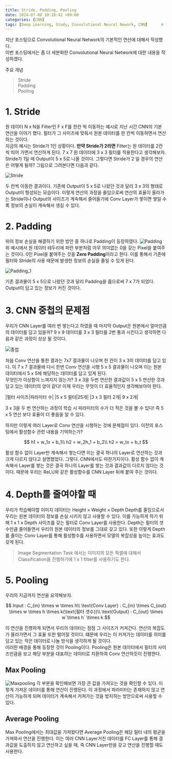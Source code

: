 ```yaml
---
title: Stride, Padding, Pooling
date: 2024-07-08 10:10:42 +09:00
categories: [CNN]
tags: [Deep Learning, Study, Convolutional Neural Nework, CNN]		# TAG는 반드시 소문자로 이루어져야함!
---
```


지난 포스팅으로 Convolutional Neural Network의 기본적인 연산에 대해서 작성했다.     
이번 포스팅에서는 좀 더 세분화한 Convolutional Neural Network에 대한 내용을 작성하겠다.

<p aling = center>주요 개념</p>

> Stride    
> Padding    
> Pooling    


# 1. Stride
원 데이터 N x N을 Filter인 F x F를 한칸 씩 이동하는 예시로 지난 시간 CNN의 기본 연산을 이야기 했다. 필터가 그 사이즈에 맞춰서 원본 데이터를 한 칸씩 이동하면서 연산하는 것이다.    
지금의 예시는 Stride가 1인 상황이다. **만약 Stride가 2라면** Filter는 원 데이터를 2칸씩 띄어 가면서 연산하게 된다.
7 x 7 원 데이터에 3 x 3 필터를 적용한다고 생각해보자. Stride가 1일 때 Output이 5 x 5로 나올 것이다. 그렇다면 Stride가 2 일 경우의 연산은 어떻게 될까?
그림으로 그려본다면 다음과 같다.

![Stride](../assets/img/CNN/Stride.png)

두 칸씩 이동한 결과이다. 기존에 Output이 5 x 5로 나왔던 것과 달리 3 x 3의 형태로 Output이 형성되는 모습이다.
이렇게 연산의 과정을 줄임으로써 연산의 효율이 올라가는 Stride이나 Output의 사이즈가 계속해서 줄어들기에 Conv Layer가 쌓이면 쌓일 수록 정보의 손실이 계속해서 생길 수 있다.

# 2. Padding
위의 정보 손실을 해결하기 위한 방안 중 하나로 Padding이 등장하였다.
![Padding](../assets/img/CNN/padding.png)
위 예시에서 원 데이터 테두리에 파란 부분처럼 아무 의미없는 0을 갖는 Pixel을 붙여주는 것이다. 0인 Pixel을 붙여주는 것을 **Zero Padding**이라고 한다. 이를 통해서 기존에 필터와 Stride의 사용 때문에 발생한 정보의 손실을 줄일 수 있게 된다.

![Padding_1](../assets/img/CNN/zeropadding.png)

기존 결과물이 5 x 5으로 나왔던 것과 달리 Padding을 줌으로써 7 x 7가 되었다. Output이 담고 있는 정보가 커진 것이다.


# 3. CNN 중첩의 문제점
우리가 CNN Layer를 여러 번 쌓는다고 하였을 때 마지막 Output은 원본에서 얼마만큼의 데이터를 담고 있을까? 
9 x 9 데이터를 3 x 3 필터를 2번 통과 시킨다고 생각하면 다음과 같은 과정이 상상 될 것이다.

![중첩](../assets/img/CNN/중첩.png)

처음 Conv 연산을 통한 결과는 7x7 결과물이 나오며 한 칸이 3 x 3의 데이터를 담고 있다. 이  7 x 7 결과물에 다시 한번 Conv 연산을 시행 5 x 5 결과물이 나오며 이는 원본 데이터에서 5 x 5에 해당하는 데이터를 담고 있게 된다.    
무엇인가 이상함이 느껴지지 않는가? 3 x 3을 두번 연산한 결과값이 5 x 5 연산한 것과 담고 있는 데이터의 양이 같다! 이제 우리는 무엇이 더 효율적인지 생각해보아야 한다.

|필터 사이즈|파라미터 수|
|5 x 5 필터|25개|
|3 x 3 필터 2개| 9 x 2개|

3 x 3을 두 번 연산하는 과정이 학습 시 파라미터의 수가 더 적은 것을 볼 수 있다! 즉 5 x 5 연산 보다 효율이 더 좋음을 알 수 있다.

하지만 이렇게 여러 Layer로 Conv 연산을 시행하는 것에 문제점이 있다. 이전의 포스팅에서 활성함수 관련 내용을 기억하는가?

$$
h1 = w_1x + b_1\\
h2 = w_2h_1 + b_2\\
h2 = w_tx + b_t
$$

활성 함수 없이 Layer만 계속해서 쌓는다면 이는 결국 하나의 Layer로 연산하는 것과 크게 다르지 않다고 설명했었다. 그렇다. CNN에서도 마찬가지이다. 활성 함수 없이 계속해서 Layer를 쌓는 것은 결국 하나의 Layer를 쌓는 것과 결과값이 다르지 않다는 것이다. 때문에 우리는 ReLU와 같은 활성함수를 CNN Layer 뒤에 붙여 주는 것이다.

# 4. Depth를 줄여야할 때
우리가 학습해야할 이미지 데이터는 $\text{Height} \times \text{Weight} \times \text{Depth}$ Depth를 줄임으로서 우리는 원본 데이터의 정보를 손실 시키지 않고 사용할 수 있다. 이를 가능하게 하기 위해 1 x 1 x $\text{Depth}$ 사이즈를 갖는 필터로 Conv Layer를 사용한다. Depth는 필터의 갯수만큼 줄어들면서 우리의 원본 데이터의 정보를 그대로 갖고 있다. 또한 이렇게 Depth를 줄이는 Conv Layer를 통해 활성함수를 사용하면서 모델의 복잡성을 높이는 효과도 갖게 된다.    
> Image Segmentation Task 에서는 이미지의 모든 픽셀에 대해서 Classification을 진행하기에 1 x 1 filter를 사용하기도 한다.

# 5. Pooling
우리의 지금까지 연산을 요약해보자.

$$
Input : C_{in} \times w \times h\\
\text{Conv Layer} : C_{in} \times C_{out} \times w \times h \times k(\text{필터 갯수})\\
\text{Output} : C_{out} \times w`\times h` \times k
$$

이 연산을 진행하게 되면서 우리의 데이터는 점점 그 사이즈가 커져간다. 연산의 복잡도가 올라가면서 그 효율 또한 떨어질 것이다. 떄문에 우리는 이 커져가는 데이터를 의미를 담고 있는 작은 데이터로 나눌 방식을 생각하게 될 것이다.    
이러한 배경을 통해 등장한 것이 Pooling이다. Pooling은 원본 데이터에서 필터의 사이즈만큼을 보고 해당 부분을 대표하는 데이터로 치환하여 Conv 연산하듯이 진행한다.

## Max Pooling
![Maxpooling](../assets/img/CNN/MaxPooling.png)
각 부분을 확인해보면 가장 큰 값을 가져오는 것을 확인할 수 있다. 이렇게 가져온 데이터를 통해 연산이 진행된다. 이 과정에서 파라미터는 존재하지 않고 연산이 가능하게 되며 데이터가 계속해서 커져가는 것을 방지하는 방안으로써 사용할 수 있다.

## Average Pooling
Max Pooling에서는 최대값을 가져왔다면 Average Pooling은 해당 필터 내의 평균을 가져와서 연산을 진행한다. 이는 여러 CNN Layer거친 데이터를 FC Layer를 통해 결과값을 도출하지 않고 연산하고 싶을 때, 즉 CNN Layer만을 갖고 연산을 진행할 때도 사용한다.